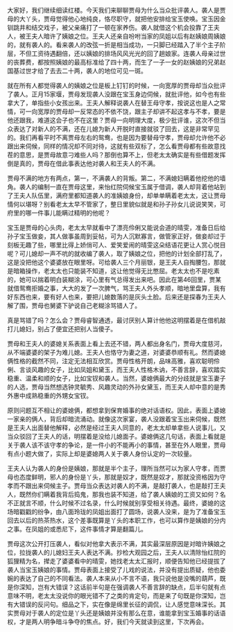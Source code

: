 
大家好，我们继续细读红楼。今天我们来聊聊贾母为什么当众批评袭人。袭人是贾母的大丫头，贾母觉得他心地纯良，恪尽职守，就把他安排给宝玉使唤。宝玉因金钏跳井和结交戏子，被父亲痛打了一顿在家养伤。袭人就借这个机会投靠了王夫人，被王夫人暗许了姨娘之位。王夫人还亲自吩咐当家的凤姐以后有赵姨娘周姨娘的，就有袭人的。看来袭人的改弦一折是相当成功，一只脚已经踏入了半个主子阶层，不但工资待遇翻倍，还以姨娘的排场风风光光的回了趟娘家。连袭人母亲过世的丧葬费，都按照姨娘的最高标准给了四十两，而生了一子一女的赵姨娘的兄弟赵国基过世才给了去去二十两，袭人的地位可见一斑。

就在所有人都觉得袭人的姨娘之位是板上钉钉的时候，一向宽厚的贾母却当众批评了袭人。正月15家堰，贾母发现袭人没跟在宝玉身边伺候，就批评他，如今也有些拿大了，单指些小女孩出来。王夫人解释说袭人在替王母守孝，按说这也是人之常情，可一向宽厚的贾母却一反常态的不依不饶，跟主子却讲不起这孝与不孝，要是他还跟我，难道这会子也不在这里？贾母一向明理大度，极少批评谁，这次不但当众表达了对新人的不满，还在儿媳为新人开脱时直接就驳了回去，这是非常罕见的。我们再看平时不离贾母左右的鸳鸯，也是因为要替母守孝，贾母却允许他不必跟出来伺候，同样的情况却不同对待，这就有些双标了，怎么看贾母都有些故意找茬的意思，是贾母故意刁难些人吗？那倒也算不上，但老太太确实是有些借题发挥倒是真的，贾母在借此事表达他对袭人和王夫人的不满。

贾母不满的地方有两点，第一，不满袭人的背叛。第二，不满媳妇瞒着他挖他的墙角。袭人的编制一直在贾母这里，来怡红院伺候宝玉属于借调，袭人却背着他站到了王夫人队伍里，满府里都知道袭人的准姨娘身份，却单单瞒着老太太，这让贾母情何以堪呀？别看老太太早不管家了，整日里貌似就是和孙子孙女儿说说笑笑，可府里的哪一件事儿能瞒过精明的他呢？

宝玉是贾母的心头肉，老太太早就看中了漂亮伶俐又能说会道的晴雯，准备日后给孙子宝玉做妾，其人做事虽周到妥帖，可为人沉默寡言，做管家正好，做妾却过于刻板无趣了些，哪里比得上娇俏可人、爱笑爱闹的晴雯这朵结语花更让人赏心悦目呢？可儿媳却一声不吭的就收编了袭人，取了姨娘之位，把他的计划全部打乱了，这是没把他这个婆婆放在眼里呀。可给袭人三个月丽银，是王夫人自掏腰包，那就是暗箱操作，老太太也只能装不知道，这让他觉得无比憋屈。老太太也不是吃素的，她可以揣着明白装糊涂，可心里有气总得发出来吧。因此在第46回里，贾某就借鸳鸯拒婚之事，大大的发了一次脾气，骂王夫人外头孝顺，暗地里盘算，我有好东西也来，要有好人也来，要把儿媳数落的是灰头土脸。后来还是探春为王夫人解了围，贾母也舅婆下驴说自己老糊涂骂错人了。

真是骂错了吗？怎么会？贾母睿智通透，最讨厌别人算计他他这明摆着是在借机敲打儿媳妇，别占了便宜还把别人当傻子。

贾母和王夫人的婆媳关系表面上看上去还不错，两人都出身名门，贾母大度慈河，从不端婆婆的架子为难儿媳。王夫人也恪守为妻之道，对婆婆恭顺有礼。然而婆媳俩性格的截然不同，注定无法相互欣赏。贾母性格开朗，品味高雅，喜欢聪明伶俐、言谈风趣的女子，比如凤姐和黛玉，而王夫人性格木讷，不善言辞，喜欢踏实稳重、温柔和顺的女子，比如宝钗和袭人。当然，婆媳俩最大的分歧就是宝玉妻子的人选，贾母当然想选钟灵毓秀、风趣灵动的外孙女黛玉，而王夫人却中意的是秀外惠中成熟稳重的外甥女宝钗。

原则问题互不相让的婆媳俩，都想拿到保育婚事的绝对话语权。因此，表面上婆媳一家亲的俩人，背后却暗流涌动。就像这次家宴，袭人没跟着宝玉出来伺候，既然是王夫人出面替他解释，必然是经过王夫人同意的，老太太却单拿些人说事儿，又当众驳回了王夫人的话，明摆着是没给儿媳面子。婆媳俩这几句话，表面上看就是关于袭人该不该守孝的争论，是一件小的不能再小的事情，甚至在外人眼里，贾母有点小题大做了，实际上却是婆媳两人关于袭人身份认定的一次较量。

王夫人认为袭人的身份是姨娘，那就是半个主子，理所当然可以为家人守孝，而贾母也态度鲜明，邪人的身份是丫头，那就是奴才，既然是奴才，那就没资格因为守孝而不跟出来伺候主子。贾母当众表达对袭人的不满，是敲打袭人，也是敲打王夫人，既然你们瞒着我背后捣鬼，那我也装不知道，给了袭人姨娘的工资又如何？名不正就言不顺，什么时候不过名录，什么时候就别享受相关待遇。最终，婆媳的这场暗戳戳的纷争，由八面玲珑的凤姐出面打了圆场，说袭人没来，是为了准备宝玉回去以后的热茶热水，这个差事既算是丫头的本职工作，也可以算作是姨娘的分内之事。在凤姐的或悉尼下，这件事情才算是翻篇儿。

贾母这次公开打压袭人，看似对他拿大表示不满，其实最深层原因是对暗许姨娘之位，拉拢袭人的儿媳妇王夫人表达不满。抄检大观园之后，王夫人以清除怡红院的狐狸精为名，撵走了婆婆看中的晴雯，她找老太太汇报时，顺便告知他已经提拔了袭人当宝玉姨娘的事情。贾母表面上接受了儿戏的说法，并没有提出质疑，他也委婉的表达了自己的不同看法。袭人本来从小不言不语，我只说他是没嘴的葫芦，既是你深知，岂有大错误？这话前半句是在强调袭人不善言辞的缺点，后半句就有点意味不明，老太太没说你的眼光错不了之类的肯定句，而是来了句既是你深知，岂有大错误的反问句。细品之下，实在像是绵里长征的调侃，让人感觉意味深长。其实贾母对于袭人的定位是丫头还是姨娘并没有那么在意，谁能拿到宝玉婚事的话语权，才是两人明争暗斗争夺的焦点。好，我们今天就读到这里，下次再会。


